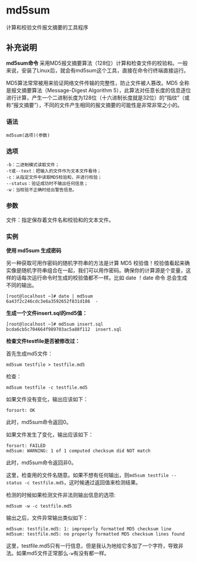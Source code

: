 md5sum
===

计算和校验文件报文摘要的工具程序

## 补充说明

**md5sum命令** 采用MD5报文摘要算法（128位）计算和检查文件的校验和。一般来说，安装了Linux后，就会有md5sum这个工具，直接在命令行终端直接运行。

MD5算法常常被用来验证网络文件传输的完整性，防止文件被人篡改。MD5 全称是报文摘要算法（Message-Digest Algorithm 5），此算法对任意长度的信息逐位进行计算，产生一个二进制长度为128位（十六进制长度就是32位）的“指纹”（或称“报文摘要”），不同的文件产生相同的报文摘要的可能性是非常非常之小的。

###  语法 

```
md5sum(选项)(参数)
```

###  选项 

```
-b：二进制模式读取文件；
-t或--text：把输入的文件作为文本文件看待；
-c：从指定文件中读取MD5校验和，并进行校验；
--status：验证成功时不输出任何信息；
-w：当校验不正确时给出警告信息。
```

###  参数 

文件：指定保存着文件名和校验和的文本文件。

### 实例

**使用 md5sum 生成密码**

另一种获取可用作密码的随机字符串的方法是计算 MD5 校验值！校验值看起来确实像是随机字符串组合在一起，我们可以用作密码。确保你的计算源是个变量，这样的话每次运行命令时生成的校验值都不一样。比如 date ！date 命令 总会生成不同的输出。

```
[root@localhost ~]# date | md5sum
6a43f2c246cdc3e6a3592652f831d186  -
```

**生成一个文件insert.sql的md5值：** 

```
[root@localhost ~]# md5sum insert.sql
bcda6cb5c704664f989703ac5a88f112  insert.sql
```

**检查文件testfile是否被修改过：** 

首先生成md5文件：

```
md5sum testfile > testfile.md5
```

检查：

```
md5sum testfile -c testfile.md5
```

如果文件没有变化，输出应该如下：

```
forsort: OK
```

此时，md5sum命令返回0。

如果文件发生了变化，输出应该如下：

```
forsort: FAILED
md5sum: WARNING: 1 of 1 computed checksum did NOT match
```

此时，md5sum命令返回非0。

这里，检查用的文件名随意。如果不想有任何输出，则`md5sum testfile --status -c testfile.md5`，这时候通过返回值来检测结果。

检测的时候如果检测文件非法则输出信息的选项:

```
md5sum -w -c testfile.md5
```

输出之后，文件异常输出类似如下：

```
md5sum: testfile.md5: 1: improperly formatted MD5 checksum line
md5sum: testfile.md5: no properly formatted MD5 checksum lines found
```

这里，testfile.md5只有一行信息，但是我认为地给它多加了一个字符，导致非法。如果md5文件正常那么`-w`有没有都一样。


<!-- Linux命令行搜索引擎：https://jaywcjlove.github.io/linux-command/ -->
